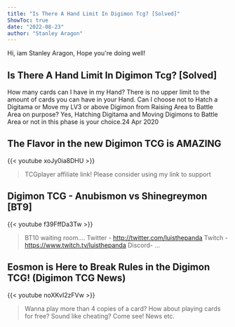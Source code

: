 ```yaml
---
title: "Is There A Hand Limit In Digimon Tcg? [Solved]"
ShowToc: true 
date: "2022-08-23"
author: "Stanley Aragon" 
---
```


Hi, iam Stanley Aragon, Hope you're doing well!
## Is There A Hand Limit In Digimon Tcg? [Solved]
How many cards can I have in my Hand? There is no upper limit to the amount of cards you can have in your Hand. Can I choose not to Hatch a Digitama or Move my LV3 or above Digimon from Raising Area to Battle Area on purpose? Yes, Hatching Digitama and Moving Digimons to Battle Area or not in this phase is your choice.24 Apr 2020

## The Flavor in the new Digimon TCG is AMAZING
{{< youtube xoJy0ia8DHU >}}
>TCGplayer affiliate link! Please consider using my link to support 

## Digimon TCG - Anubismon vs Shinegreymon [BT9]
{{< youtube f39FffDa3Tw >}}
>BT10 waiting room.... Twitter - http://twitter.com/luisthepanda Twitch - https://www.twitch.tv/luisthepanda Discord- ...

## Eosmon is Here to Break Rules in the Digimon TCG! (Digimon TCG News)
{{< youtube noXKvI2zFVw >}}
>Wanna play more than 4 copies of a card? How about playing cards for free? Sound like cheating? Come see! News etc.

